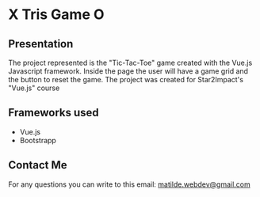 # X Tris Game O

## Presentation

The project represented is the "Tic-Tac-Toe" game created with the Vue.js Javascript framework.
Inside the page the user will have a game grid and the button to reset the game.
The project was created for Star2Impact's "Vue.js" course

## Frameworks used

- Vue.js
- Bootstrapp

## Contact Me

For any questions you can write to this email: [matilde.webdev@gmail.com](matilde.webdev@gmail.com)


